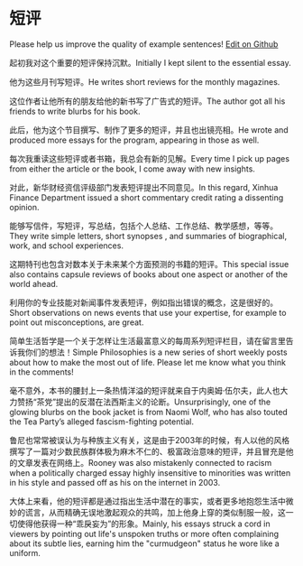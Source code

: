 # 短评

Please help us improve the quality of example sentences! [Edit on Github](https://github.com/jiyushe/jiyu-example-sentence-source/blob/main/chinese/duanping.md)

<p><span class="chinese">起初我对这个重要的短评保持沉默。</span><span class="english">Initially I kept  silent to the  essential essay.</span></p>

<p><span class="chinese">他为这些月刊写短评。</span><span class="english">He writes short reviews for the monthly magazines.</span></p>

<p><span class="chinese">这位作者让他所有的朋友给他的新书写了广告式的短评。</span><span class="english">The author got all his friends to write blurbs for his book.</span></p>

<p><span class="chinese">此后，他为这个节目撰写、制作了更多的短评，并且也出镜亮相。</span><span class="english">He wrote and produced more essays for the program, appearing in those as well.</span></p>

<p><span class="chinese">每次我重读这些短评或者书箱，我总会有新的见解。</span><span class="english">Every time I pick up pages from either the article or the book, I come away with new insights.</span></p>

<p><span class="chinese">对此，新华财经资信评级部门发表短评提出不同意见。</span><span class="english">In this regard, Xinhua Finance Department issued a short commentary credit rating a dissenting opinion.</span></p>

<p><span class="chinese">能够写信件，写短评，写总结，包括个人总结、工作总结、教学感想，等等。</span><span class="english">They write simple letters, short synopses , and summaries of biographical, work, and school experiences.</span></p>

<p><span class="chinese">这期特刊也包含对数本关于未来某个方面预测的书籍的短评。</span><span class="english">This special issue also contains capsule reviews of books about one aspect or another of the world ahead.</span></p>

<p><span class="chinese">利用你的专业技能对新闻事件发表短评，例如指出错误的概念，这是很好的。</span><span class="english">Short observations on news events that use your expertise, for example to point out misconceptions, are great.</span></p>

<p><span class="chinese">简单生活哲学是一个关于怎样让生活最富意义的每周系列短评栏目，请在留言里告诉我你们的想法！</span><span class="english">Simple Philosophies is a new series of short weekly posts about how to make the most out of life. Please let me know what you think in the comments!</span></p>

<p><span class="chinese">毫不意外，本书的腰封上一条热情洋溢的短评就来自于内奥姆·伍尔夫，此人也大力赞扬“茶党”提出的反潜在法西斯主义的论断。</span><span class="english">Unsurprisingly, one of the glowing blurbs on the book jacket is from Naomi Wolf, who has also touted the Tea Party’s alleged fascism-fighting potential.</span></p>

<p><span class="chinese">鲁尼也常常被误认为与种族主义有关，这是由于2003年的时候，有人以他的风格撰写了一篇对少数民族群体极为麻木不仁的、极富政治意味的短评，并且冒充是他的文章发表在网络上。</span><span class="english">Rooney was also mistakenly connected to racism when a politically charged essay highly insensitive to minorities was written in his style and passed off as his on the internet in 2003.</span></p>

<p><span class="chinese">大体上来看，他的短评都是通过指出生活中潜在的事实，或者更多地抱怨生活中微妙的谎言，从而精确无误地激起观众的共鸣，加上他身上穿的类似制服一般，这一切使得他获得一种“乖戾妄为”的形象。</span><span class="english">Mainly, his essays struck a cord in viewers by pointing out life's unspoken truths or more often complaining about its subtle lies, earning him the "curmudgeon" status he wore like a uniform.</span></p>

